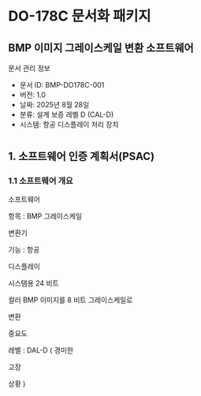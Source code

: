 # DO-178C 문서화 패키지
## BMP 이미지 그레이스케일 변환 소프트웨어
문서 관리 정보
- 문서 ID: BMP-DO178C-001
- 버전: 1.0
- 날짜: 2025년 8월 28일
- 분류: 설계 보증 레벨 D (CAL-D)
- 시스템: 항공 디스플레이 처리 장치

# 

## 1. 소프트웨어 인증 계획서(PSAC)
 ### 1.1 소프트웨어 개요
소프트웨어
 
항목
: BMP 
그레이스케일
 
변환기
 
기능
: 
항공
 
디스플레이
 
시스템용
 24
비트
 
컬러
 BMP 
이미지를
 8
비트
그레이스케일로
 
변환
 
중요도
 
레벨
: DAL-D (
경미한
 
고장
 
상황
)






















